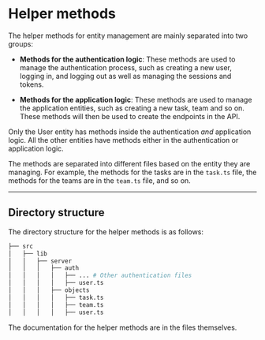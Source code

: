 # Helper methods

The helper methods for entity management are mainly separated into two groups:

- **Methods for the authentication logic**: These methods are used to manage the authentication process, such as
  creating a new user, logging in, and logging out as well as managing the sessions and tokens.

- **Methods for the application logic**: These methods are used to manage the application entities, such as creating a
  new task, team and so on. These methods will then be used to create the endpoints in the API.

Only the User entity has methods inside the authentication *and* application logic. All the other entities have methods
either in the authentication or application logic.

The methods are separated into different files based on the entity they are managing. For example, the methods for the
tasks are in the `task.ts` file, the methods for the teams are in the `team.ts` file, and so on.

---

## Directory structure

The directory structure for the helper methods is as follows:

```bash
├── src
│   ├── lib
│   │   ├── server
│   │   │   ├── auth
│   │   │   │   ├── ... # Other authentication files
│   │   │   │   ├── user.ts
│   │   │   ├── objects
│   │   │   │   ├── task.ts
│   │   │   │   ├── team.ts
│   │   │   │   ├── user.ts
```

The documentation for the helper methods are in the files themselves.
